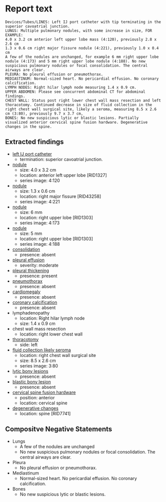 # Report text

```text
Devices/Tubes/LINES: Left IJ port catheter with tip terminating in the superior cavoatrial junction.
LUNGS: Multiple pulmonary nodules, with some increase in size, FOR EXAMPLE:
4.0 x 3.2 cm anterior left upper lobe mass (4:120), previously 2.8 x 2.6 cm
1.3 x 0.6 cm right major fissure nodule (4:221), previously 1.0 x 0.4 cm 
A few of the nodules are unchanged, for example 6 mm right upper lobe nodule (4:173) and 5 mm right upper lobe nodule (4:188). No new suspicious pulmonary nodules or focal consolidation. The central airways are clear.
PLEURA: No pleural effusion or pneumothorax.
MEDIASTINUM: Normal-sized heart. No pericardial effusion. No coronary calcification.
LYMPH NODES: Right hilar lymph node measuring 1.4 x 0.9 cm.
UPPER ABDOMEN: Please see concurrent abdominal CT for abdominal findings.
CHEST WALL: Status post right lower chest wall mass resection and left thoracotomy. Continued decrease in size of fluid collection in the right chest wall surgical site, likely a seroma, measuring 8.5 x 2.6 cm (3:80), previously 9.7 x 3.7 cm,
BONES: No new suspicious lytic or blastic lesions. Partially visualized anterior cervical spine fusion hardware. Degenerative changes in the spine.
 ```

## Extracted findings

- [left IJ port catheter](../../definitions/hood/tunneled-port-catheter.json)
  - termination: superior cavoatrial junction.
- [nodule](../../definitions/hood/pulmonary-nodule.md)
  - size: 4.0 x 3.2 cm
  - location: anterior left upper lobe \[RID1327\]
  - series image: 4:120
- [nodule](../../definitions/hood/pulmonary-nodule.md)
  - size: 1.3 x 0.6 cm
  - location: right major fissure \[RID43258\]
  - series image: 4:221
- [nodule](../../definitions/hood/pulmonary-nodule.md)
  - size: 6 mm
  - location: right upper lobe \[RID1303\]
  - series image: 4:173
- [nodule](../../definitions/hood/pulmonary-nodule.md)
  - size: 5 mm
  - location: right upper lobe \[RID1303\]
  - series image: 4:188
- [consolidation](../../definitions/smartreporting/consolidation.txt)
  - presence: absent
- [pleural effusion](../../definitions/hood/pleural-effusion.json)
  - severity: moderate
- [pleural thickening](../../definitions/hood/pleural-thickening.md)
  - presence: present
- [pneumothorax](../../definitions/hood/pneumothorax.md)
  - presence: absent
- [cardiomegaly](../../definitions/upmedic/Cardiomegaly.cde.md)
  - presence: absent
- [coronary calcification](../../definitions/nuance/coronary_artery_calcification.json)
  - presence: absent
- lymphadenopathy
  - location: Right hilar lymph node
  - size: 1.4 x 0.9 cm
- chest wall mass resection
  - location: right lower chest wall
- [thoracotomy](../../definitions/nuance/post-thoracotomy_defects_in_the_chest_wall.json)
  - side: left
- [fluid collection likely seroma](../../definitions/hood/chest-wall-fluid-collection.md)
  - location: right chest wall surgical site
  - size: 8.5 x 2.6 cm
  - series image: 3:80
- [lytic bony lesions](../../definitions/hood/lytic-lesion.md)
  - presence: absent
- [blastic bony lesion](../../definitions/hood/sclerotic-lesion.md)
  - presence: absent
- [cervical spine fusion hardware](../../definitions/nuance/thoracic_spine_fusion_hardware.json)
  - position: anterior
  - location: cervical spine
- [degenerative changes](../../definitions/upmedic/DegenerativeChangesThoracicSkeleton.cde.md)
  - location: spine \[RID7741\]

## Compositve Negative Statements

- Lungs
  - A few of the nodules are unchanged
  - No new suspicious pulmonary nodules or focal consolidation. The central airways are clear.
- Pleura
  - No pleural effusion or pneumothorax.
- Mediastinum
  - Normal-sized heart. No pericardial effusion. No coronary calcification.
- Bones
  - No new suspicious lytic or blastic lesions.
